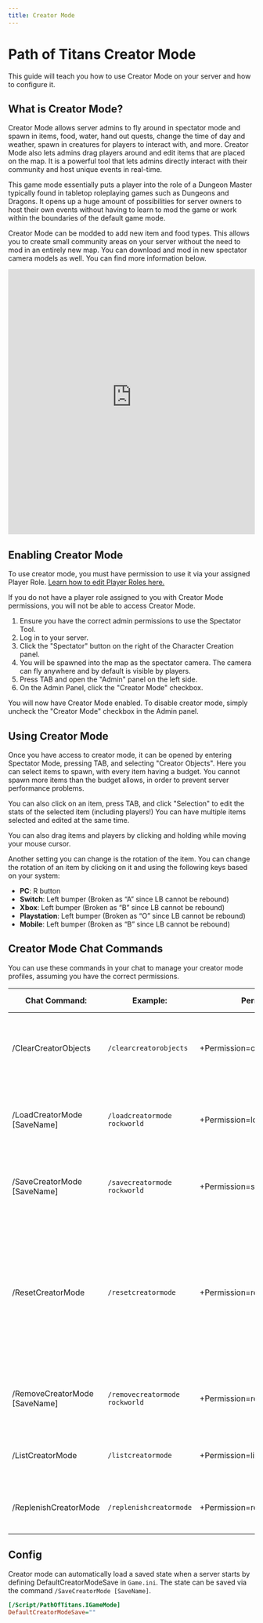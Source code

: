 ```yaml
---
title: Creator Mode
---
```


# Path of Titans Creator Mode

This guide will teach you how to use Creator Mode on your server and how to configure it.

## What is Creator Mode?

Creator Mode allows server admins to fly around in spectator mode and spawn in items, food, water, hand out quests, change the time of day and weather, spawn in creatures for players to interact with, and more. Creator Mode also lets admins drag players around and edit items that are placed on the map. It is a powerful tool that lets admins directly interact with their community and host unique events in real-time.

This game mode essentially puts a player into the role of a Dungeon Master typically found in tabletop roleplaying games such as Dungeons and Dragons. It opens up a huge amount of possibilities for server owners to host their own events without having to learn to mod the game or work within the boundaries of the default game mode.

Creator Mode can be modded to add new item and food types. This allows you to create small community areas on your server without the need to mod in an entirely new map. You can download and mod in new spectator camera models as well. You can find more information below.

<iframe width="100%" height="540" src="https://www.youtube-nocookie.com/embed/r1KtJ25ylz8?si=Nb4GVBIIJjI_xyG2" title="YouTube video player" frameborder="0" allow="accelerometer; autoplay; clipboard-write; encrypted-media; gyroscope; picture-in-picture; web-share" referrerpolicy="strict-origin-when-cross-origin" allowfullscreen></iframe>

## Enabling Creator Mode

To use creator mode, you must have permission to use it via your assigned Player Role. [Learn how to edit Player Roles here.](./Path-of-Titans-Player-Roles)

If you do not have a player role assigned to you with Creator Mode permissions, you will not be able to access Creator Mode.

1. Ensure you have the correct admin permissions to use the Spectator Tool.
2. Log in to your server.
3. Click the "Spectator" button on the right of the Character Creation panel.
4. You will be spawned into the map as the spectator camera. The camera can fly anywhere and by default is visible by players.
5. Press TAB and open the "Admin" panel on the left side.
6. On the Admin Panel, click the "Creator Mode" checkbox.

You will now have Creator Mode enabled. To disable creator mode, simply uncheck the "Creator Mode" checkbox in the Admin panel.

## Using Creator Mode

Once you have access to creator mode, it can be opened by entering Spectator Mode, pressing TAB, and selecting "Creator Objects". Here you can select items to spawn, with every item having a budget. You cannot spawn more items than the budget allows, in order to prevent server performance problems.

You can also click on an item, press TAB, and click "Selection" to edit the stats of the selected item (including players!) You can have multiple items selected and edited at the same time.

You can also drag items and players by clicking and holding while moving your mouse cursor.

<!-- insert creator mode image -->

Another setting you can change is the rotation of the item. You can change the rotation of an item by clicking on it and using the following keys based on your system:

- **PC**: R button
- **Switch**: Left bumper (Broken as “A” since LB cannot be rebound)
- **Xbox**: Left bumper (Broken as “B” since LB cannot be rebound)
- **Playstation**: Left bumper (Broken as “O” since LB cannot be rebound)
- **Mobile**: Left bumper (Broken as “B” since LB cannot be rebound)

## Creator Mode Chat Commands

You can use these commands in your chat to manage your creator mode profiles, assuming you have the correct permissions.

| Chat Command:                 | Example:                       | Permissions:                     | RCON Support:      | Action:                                                                                                                 |
| ----------------------------- | ------------------------------ | -------------------------------- | ------------------ | ----------------------------------------------------------------------------------------------------------------------- |
| /ClearCreatorObjects          | `/clearcreatorobjects`         | +Permission=clearcreatorobjects  | :heavy_check_mark: | Removes and refunds all placed Creator Mode Objects on the server.                                                      |
| /LoadCreatorMode [SaveName]   | `/loadcreatormode rockworld`   | +Permission=loadcreatormode      | :heavy_check_mark: | Loads the saved Creator Mode data from the specified save slot.                                                         |
| /SaveCreatorMode [SaveName]   | `/savecreatormode rockworld`   | +Permission=savecreatormode      | :heavy_check_mark: | Saves the Creator Mode data to the specified save slot.                                                                 |
| /ResetCreatorMode             | `/resetcreatormode`            | +Permission=resetcreatormode     | :heavy_check_mark: | Resets Creator Mode Objects to their default, removing placed objects and changing map objects to their original state. |
| /RemoveCreatorMode [SaveName] | `/removecreatormode rockworld` | +Permission=removecreatormode    | :heavy_check_mark: | Removes the Creator Move data from the specified save slot.                                                             |
| /ListCreatorMode              | `/listcreatormode`             | +Permission=listcreatormode      | :heavy_check_mark: | Lists the saved Creator Mode saves.                                                                                     |
| /ReplenishCreatorMode         | `/replenishcreatormode`        | +Permission=replenishcreatormode | :heavy_check_mark: | Replenishes all items on the map, excluding water.                                                                      |

## Config

Creator mode can automatically load a saved state when a server starts by defining DefaultCreatorModeSave in `Game.ini`. The state can be saved via the command `/SaveCreatorMode [SaveName]`.

```ini
[/Script/PathOfTitans.IGameMode]
DefaultCreatorModeSave=""
```
